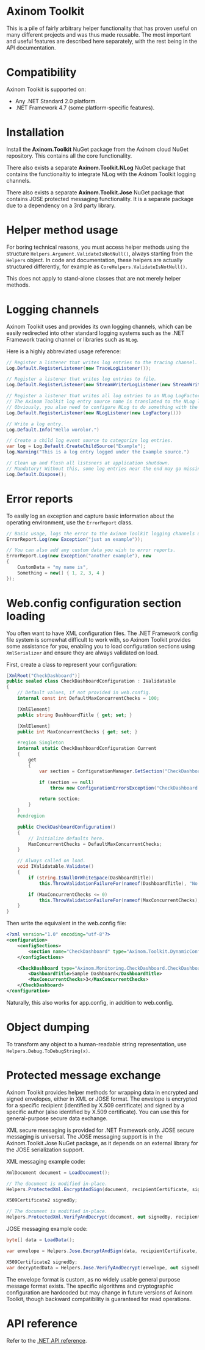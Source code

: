 
# Axinom Toolkit

This is a pile of fairly arbitrary helper functionality that has proven useful on many different projects and was thus made reusable. The most important and useful features are described here separately, with the rest being in the API documentation.

# Compatibility

Axinom Toolkit is supported on:

* Any .NET Standard 2.0 platform.
* .NET Framework 4.7 (some platform-specific features).

# Installation

Install the **Axinom.Toolkit** NuGet package from the Axinom cloud NuGet repository. This contains all the core functionality.

There also exists a separate **Axinom.Toolkit.NLog** NuGet package that contains the functionaltiy to integrate NLog with the Axinom Toolkit logging channels.

There also exists a separate **Axinom.Toolkit.Jose** NuGet package that contains JOSE protected messaging functionality. It is a separate package due to a dependency on a 3rd party library.

# Helper method usage

For boring technical reasons, you must access helper methods using the structure `Helpers.Argument.ValidateIsNotNull()`, always starting from the `Helpers` object. In code and documentation, these helpers are actually structured differently, for example as `CoreHelpers.ValidateIsNotNull()`.

This does not apply to stand-alone classes that are not merely helper methods.

# Logging channels

Axinom Toolkit uses and provides its own logging channels, which can be easily redirected into other standard logging systems such as the .NET Framework tracing channel or libraries such as `NLog`.

Here is a highly abbreviated usage reference:

```csharp
// Register a listener that writes log entries to the tracing channel.
Log.Default.RegisterListener(new TraceLogListener());

// Register a listener that writes log entries to file.
Log.Default.RegisterListener(new StreamWriterLogListener(new StreamWriter(File.Create("Log.log"))));

// Register a listener that writes all log entries to an NLog LogFactory.
// The Axinom Toolkit log entry source name is translated to the NLog logger name.
// Obviously, you also need to configure NLog to do something with the entries in real world code!
Log.Default.RegisterListener(new NLogListener(new LogFactory()))

// Write a log entry.
Log.Default.Info("Hello worolor.")

// Create a child log event source to categorize log entries.
var log = Log.Default.CreateChildSource("Example");
log.Warning("This is a log entry logged under the Example source.")

// Clean up and flush all listsners at application shutdown.
// Mandatory! Without this, some log entries near the end may go missing, depending on the listeners you use!
Log.Default.Dispose();
```

# Error reports

To easily log an exception and capture basic information about the operating environment, use the `ErrorReport` class.

```csharp
// Basic usage, logs the error to the Axinom Toolkit logging channels under the "ErrorReport" source.
ErrorReport.Log(new Exception("just an example"));

// You can also add any custom data you wish to error reports.
ErrorReport.Log(new Exception("another example"), new
{
	CustomData = "my name is",
	Something = new[] { 1, 2, 3, 4 }
});
```

# Web.config configuration section loading

You often want to have XML configuration files. The .NET Framework config file system is somewhat difficult to work with, so Axinom Toolkit provides some assistance for you, enabling you to load configuration sections using `XmlSerializer` and ensure they are always validated on load.

First, create a class to represent your configuration:

```csharp
[XmlRoot("CheckDashboard")]
public sealed class CheckDashboardConfiguration : IValidatable
{
	// Default values, if not provided in web.config.
	internal const int DefaultMaxConcurrentChecks = 100;

	[XmlElement]
	public string DashboardTitle { get; set; }

	[XmlElement]
	public int MaxConcurrentChecks { get; set; }

	#region Singleton
	internal static CheckDashboardConfiguration Current
	{
		get
		{
			var section = ConfigurationManager.GetSection("CheckDashboard") as CheckDashboardConfiguration;

			if (section == null)
				throw new ConfigurationErrorsException("CheckDashboard configuration section is missing or invalid.");

			return section;
		}
	}
	#endregion

	public CheckDashboardConfiguration()
	{
		// Initialize defaults here.
		MaxConcurrentChecks = DefaultMaxConcurrentChecks;
	}

	// Always called on load.
	void IValidatable.Validate()
	{
		if (string.IsNullOrWhiteSpace(DashboardTitle))
			this.ThrowValidationFailureFor(nameof(DashboardTitle), "No dashboard title has been set in the check dashboard configuration.");

		if (MaxConcurrentChecks <= 0)
			this.ThrowValidationFailureFor(nameof(MaxConcurrentChecks), "Must be positive.");
	}
}
```

Then write the equivalent in the web.config file:

```xml
<?xml version="1.0" encoding="utf-8"?>
<configuration>
	<configSections>
		<section name="CheckDashboard" type="Axinom.Toolkit.DynamicConfigurationSection, Axinom.Toolkit.NetFramework" />
	</configSections>

	<CheckDashboard type="Axinom.Monitoring.CheckDashboard.CheckDashboardConfiguration, Axinom.Monitoring.CheckDashboard">
		<DashboardTitle>Sample Dashboard</DashboardTitle>
		<MaxConcurrentChecks>3</MaxConcurrentChecks>
	</CheckDashboard>
</configuration>
```

Naturally, this also works for app.config, in addition to web.config.

# Object dumping

To transform any object to a human-readable string representation, use `Helpers.Debug.ToDebugString(x)`.

# Protected message exchange

Axinom Toolkit provides helper methods for wrapping data in encrypted and signed envelopes, either in XML or JOSE format. The envelope is encrypted for a specific recipient (identified by X.509 certificate) and signed by a specific author (also identified by X.509 certificate). You can use this for general-purpose secure data exchange.

XML secure messaging is provided for .NET Framework only. JOSE secure messaging is universal. The JOSE messaging support is in the Axinom.Toolkit.Jose NuGet package, as it depends on an external library for the JOSE serialization support.

XML messaging example code:

```csharp
XmlDocument document = LoadDocument();

// The document is modified in-place.
Helpers.ProtectedXml.EncryptAndSign(document, recipientCertificate, signerCertificateWithPrivateKey);

X509Certificate2 signedBy;

// The document is modified in-place.
Helpers.ProtectedXml.VerifyAndDecrypt(document, out signedBy, recipientCertificateWithPrivateKey);
```

JOSE messaging example code:

```csharp
byte[] data = LoadData();

var envelope = Helpers.Jose.EncryptAndSign(data, recipientCertificate, signerCertificateWithPrivateKey);

X509Certificate2 signedBy;
var decryptedData = Helpers.Jose.VerifyAndDecrypt(envelope, out signedBy, recipientCertificateWithPrivateKey);
```

The envelope format is custom, as no widely usable general purpose message format exists. The specific algorithms and cryptographic configuration are hardcoded but may change in future versions of Axinom Toolkit, though backward compatibility is guaranteed for read operations.

# API reference

Refer to the [.NET API reference](api/index.md).